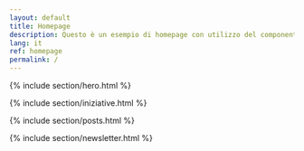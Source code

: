```yaml
---
layout: default
title: Homepage
description: Questo è un esempio di homepage con utilizzo del componente "hero"
lang: it
ref: homepage
permalink: /
---
```


{% include section/hero.html %}

{% include section/iniziative.html %}

{% include section/posts.html %}

{% include section/newsletter.html %}
